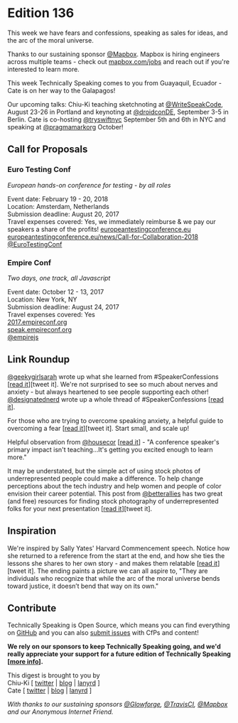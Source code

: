 # Edition 136

This week we have fears and confessions, speaking as sales for ideas, and the arc of the moral universe.

Thanks to our sustaining sponsor [@Mapbox](http://twitter.com/mapbox). Mapbox is hiring engineers across multiple teams - check out [mapbox.com/jobs](http://mapbox.com/jobs) and reach out if you're interested to learn more.

This week Technically Speaking comes to you from Guayaquil, Ecuador - Cate is on her way to the Galapagos!

Our upcoming talks: Chiu-Ki teaching sketchnoting at [@WriteSpeakCode](https://twitter.com/WriteSpeakCode/status/882998404326072320), August 23-26 in Portland and keynoting at [@droidconDE](https://twitter.com/droidconDE/status/886944841036423169), September 3-5 in Berlin. Cate is co-hosting [@tryswiftnyc](http://twitter.com/tryswiftnyc) September 5th and 6th in NYC and speaking at [@pragmamarkorg](http://twitter.com/pragmamarkorg) October!


## Call for Proposals

### Euro Testing Conf
*European hands-on conference for testing - by all roles*

Event date: February 19 - 20, 2018  
Location: Amsterdam, Netherlands  
Submission deadline: August 20, 2017  
Travel expenses covered: Yes, we immediately reimburse & we pay our speakers a share of the profits!
[europeantestingconference.eu](http://europeantestingconference.eu/)  
[europeantestingconference.eu/news/Call-for-Collaboration-2018](http://europeantestingconference.eu/news/Call-for-Collaboration-2018)  
[@EuroTestingConf](https://twitter.com/EuroTestingConf)


### Empire Conf
*Two days, one track, all Javascript*

Event date: October 12 - 13, 2017  
Location: New York, NY  
Submission deadline: August 24, 2017  
Travel expenses covered: Yes  
[2017.empireconf.org](http://2017.empireconf.org/)  
[speak.empireconf.org](https://speak.empireconf.org/)  
[@empirejs](https://twitter.com/empirejs)


## Link Roundup

[@geekygirlsarah](http://twitter.com/geekygirlsarah) wrote up what she learned from #SpeakerConfessions [[read it](https://geekygirlsarah.com/2017/07/28/what-i-learned-from-co-starting-speakerconfessions/)][tweet it]. We're not surprised to see so much about nerves and anxiety - but always heartened to see people supporting each other! [@designatednerd](http://twitter.com/designatednerd) wrote up a whole thread of #SpeakerConfessions [[read it](https://twitter.com/designatednerd/status/891306878436814848)].

For those who are trying to overcome speaking anxiety, a helpful guide to overcoming a fear [[read it](https://ggia.berkeley.edu/practice/overcoming_a_fear)][tweet it]. Start small, and scale up!

Helpful observation from [@housecor](http://twitter.comhousecor) [[read it](https://twitter.com/housecor/status/891629593664401408)] - "A conference speaker's primary impact isn't teaching...It's getting you excited enough to learn more."

It may be understated, but the simple act of using stock photos of underrepresented people could make a difference. To help change perceptions about the tech industry and help women and people of color envision their career potential. This post from [@betterallies](https://twitter.com/betterallies) has two great (and free) resources for finding stock photography of underrepresented folks for your next presentation [[read it](https://medium.com/@betterallies/an-understated-and-easy-action-for-allies-f646808d4ef4)][tweet it].

## Inspiration

We're inspired by Sally Yates' Harvard Commencement speech. Notice how she returned to a reference from the start at the end, and how she ties the lessons she shares to her own story - and makes them relatable [[read it](http://time.com/4793996/sally-yates-harvard-law-school-2017-graduation-speech/)][tweet it]. The ending paints a picture we can all aspire to, "They are individuals who recognize that while the arc of the moral universe bends toward justice, it doesn’t bend that way on its own."

## Contribute

Technically Speaking is Open Source, which means you can find everything on [GitHub](https://github.com/catehstn/technically-speaking/) and you can also [submit issues](https://github.com/catehstn/technically-speaking/issues/new) with CfPs and content!

**We rely on our sponsors to keep Technically Speaking going, and we'd really appreciate your support for a future edition of Technically Speaking [[more info](http://www.techspeak.email/sponsorship/)].**  


This digest is brought to you by  
Chiu-Ki [ [twitter](https://twitter.com/chiuki) | [blog](http://blog.sqisland.com/) | [lanyrd](http://lanyrd.com/profile/chiuki/) ]  
Cate [ [twitter](https://twitter.com/catehstn) | [blog](http://www.cate.blog/) | [lanyrd](http://lanyrd.com/profile/catehstn/) ]

*With thanks to our sustaining sponsors [@Glowforge](http://twitter.com/glowforge), [@TravisCI](http://twitter.com/travisci), [@Mapbox](http://twitter.com/mapbox) and our Anonymous Internet Friend.*

